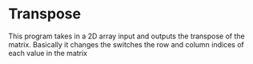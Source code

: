 # Transpose
This program takes in a 2D array input and outputs the transpose of the matrix.
Basically it changes the switches the row and column indices of each value in the matrix
